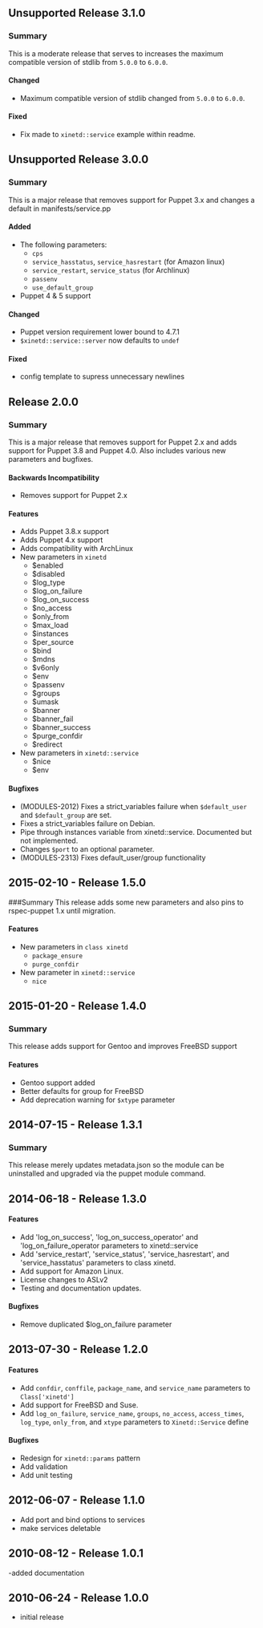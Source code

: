 ## Unsupported Release 3.1.0
### Summary
This is a moderate release that serves to increases the maximum compatible version of stdlib from `5.0.0` to `6.0.0`.

#### Changed
- Maximum compatible version of stdlib changed from `5.0.0` to `6.0.0`.

#### Fixed
- Fix made to `xinetd::service` example within readme.

## Unsupported Release 3.0.0
### Summary
This is a major release that removes support for Puppet 3.x and changes a default in manifests/service.pp

#### Added
- The following parameters:
  - `cps`
  - `service_hasstatus`, `service_hasrestart` (for Amazon linux)
  - `service_restart`, `service_status` (for Archlinux)
  - `passenv`
  - `use_default_group`
- Puppet 4 & 5 support

#### Changed
- Puppet version requirement lower bound to 4.7.1
- `$xinetd::service::server` now defaults to `undef`

#### Fixed
- config template to supress unnecessary newlines

## Release 2.0.0
### Summary
This is a major release that removes support for Puppet 2.x and adds support for Puppet 3.8 and Puppet 4.0. Also includes various new parameters and bugfixes.

#### Backwards Incompatibility
- Removes support for Puppet 2.x

#### Features
- Adds Puppet 3.8.x support
- Adds Puppet 4.x support
- Adds compatibility with ArchLinux
- New parameters in `xinetd`
  - $enabled
  - $disabled
  - $log_type
  - $log_on_failure
  - $log_on_success
  - $no_access
  - $only_from
  - $max_load
  - $instances
  - $per_source
  - $bind
  - $mdns
  - $v6only
  - $env
  - $passenv
  - $groups
  - $umask
  - $banner
  - $banner_fail
  - $banner_success
  - $purge_confdir
  - $redirect
- New parameters in `xinetd::service`
  - $nice
  - $env

#### Bugfixes
- (MODULES-2012) Fixes a strict_variables failure when `$default_user` and `$default_group` are set.
- Fixes a strict_variables failure on Debian.
- Pipe through instances variable from xinetd::service. Documented but not implemented.
- Changes `$port` to an optional parameter.
- (MODULES-2313) Fixes default_user/group functionality

## 2015-02-10 - Release 1.5.0
###Summary
This release adds some new parameters and also pins to rspec-puppet 1.x until migration.

#### Features
- New parameters in `class xinetd`
  - `package_ensure`
  - `purge_confdir`
- New parameter in `xinetd::service`
  - `nice`

## 2015-01-20 - Release 1.4.0
### Summary

This release adds support for Gentoo and improves FreeBSD support

#### Features
- Gentoo support added
- Better defaults for group for FreeBSD
- Add deprecation warning for `$xtype` parameter

## 2014-07-15 - Release 1.3.1
### Summary

This release merely updates metadata.json so the module can be uninstalled and
upgraded via the puppet module command.

## 2014-06-18 - Release 1.3.0
#### Features
- Add 'log_on_success', 'log_on_success_operator' and 'log_on_failure_operator
parameters to xinetd::service
- Add 'service_restart', 'service_status', 'service_hasrestart', and
'service_hasstatus' parameters to class xinetd.
- Add support for Amazon Linux.
- License changes to ASLv2
- Testing and documentation updates.

#### Bugfixes
- Remove duplicated $log_on_failure parameter

## 2013-07-30 - Release 1.2.0
#### Features
- Add `confdir`, `conffile`, `package_name`, and `service_name` parameters to
`Class['xinetd']`
- Add support for FreeBSD and Suse.
- Add `log_on_failure`, `service_name`, `groups`, `no_access`, `access_times`,
`log_type`, `only_from`, and `xtype` parameters to `Xinetd::Service` define

#### Bugfixes
- Redesign for `xinetd::params` pattern
- Add validation
- Add unit testing

## 2012-06-07 - Release 1.1.0
- Add port and bind options to services
- make services deletable

## 2010-08-12 - Release 1.0.1
-added documentation

## 2010-06-24 - Release 1.0.0
- initial release
